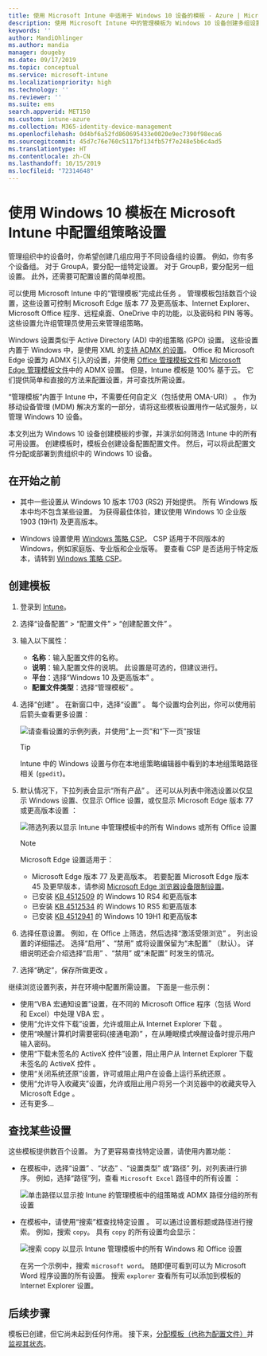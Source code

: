 ```yaml
---
title: 使用 Microsoft Intune 中适用于 Windows 10 设备的模板 - Azure | Microsoft Docs
description: 使用 Microsoft Intune 中的管理模板为 Windows 10 设备创建多组设置。 在设备配置的配置文件中使用这些设置来控制 Office 程序、Microsoft Edge、保护 Internet Explorer 中的功能、控制对 OneDrive 的访问、使用远程桌面功能、启用自动播放、设置电源管理设置、使用 HTTP 打印、使用不同的用户登录选项以及控制事件日志大小。
keywords: ''
author: MandiOhlinger
ms.author: mandia
manager: dougeby
ms.date: 09/17/2019
ms.topic: conceptual
ms.service: microsoft-intune
ms.localizationpriority: high
ms.technology: ''
ms.reviewer: ''
ms.suite: ems
search.appverid: MET150
ms.custom: intune-azure
ms.collection: M365-identity-device-management
ms.openlocfilehash: 0d4bf6a52fd860695433e0020e9ec7390f98eca6
ms.sourcegitcommit: 45d7c76e760c5117bf134fb57f7e248e5b6c4ad5
ms.translationtype: HT
ms.contentlocale: zh-CN
ms.lasthandoff: 10/15/2019
ms.locfileid: "72314648"
---
```

# <a name="use-windows-10-templates-to-configure-group-policy-settings-in-microsoft-intune"></a>使用 Windows 10 模板在 Microsoft Intune 中配置组策略设置

管理组织中的设备时，你希望创建几组应用于不同设备组的设置。 例如，你有多个设备组。 对于 GroupA，要分配一组特定设置。 对于 GroupB，要分配另一组设置。 此外，还需要可配置设置的简单视图。

可以使用 Microsoft Intune 中的“管理模板”完成此任务  。 管理模板包括数百个设置，这些设置可控制 Microsoft Edge 版本 77 及更高版本、Internet Explorer、Microsoft Office 程序、远程桌面、OneDrive 中的功能，以及密码和 PIN 等等。 这些设置允许组管理员使用云来管理组策略。

Windows 设置类似于 Active Directory (AD) 中的组策略 (GPO) 设置。 这些设置内置于 Windows 中，是使用 XML 的[支持 ADMX 的设置](https://docs.microsoft.com/windows/client-management/mdm/understanding-admx-backed-policies)。 Office 和 Microsoft Edge 设置为 ADMX 引入的设置，并使用 [Office 管理模板文件](https://www.microsoft.com/download/details.aspx?id=49030)和 [Microsoft Edge 管理模板文件](https://www.microsoftedgeinsider.com/enterprise)中的 ADMX 设置。 但是，Intune 模板是 100% 基于云。 它们提供简单和直接的方法来配置设置，并可查找所需设置。

“管理模板”内置于 Intune 中，不需要任何自定义（包括使用 OMA-URI）  。 作为移动设备管理 (MDM) 解决方案的一部分，请将这些模板设置用作一站式服务，以管理 Windows 10 设备。

本文列出为 Windows 10 设备创建模板的步骤，并演示如何筛选 Intune 中的所有可用设置。 创建模板时，模板会创建设备配置配置文件。 然后，可以将此配置文件分配或部署到贵组织中的 Windows 10 设备。

## <a name="before-you-begin"></a>在开始之前

- 其中一些设置从 Windows 10 版本 1703 (RS2) 开始提供。 所有 Windows 版本中均不包含某些设置。 为获得最佳体验，建议使用 Windows 10 企业版 1903 (19H1) 及更高版本。

- Windows 设置使用 [Windows 策略 CSP](https://docs.microsoft.com/windows/client-management/mdm/policy-configuration-service-provider#policies-supported-by-group-policy-and-admx-backed-policies)。 CSP 适用于不同版本的 Windows，例如家庭版、专业版和企业版等。 要查看 CSP 是否适用于特定版本，请转到 [Windows 策略 CSP](https://docs.microsoft.com/windows/client-management/mdm/policy-configuration-service-provider#policies-supported-by-group-policy-and-admx-backed-policies)。

## <a name="create-a-template"></a>创建模板

1. 登录到 [Intune](https://go.microsoft.com/fwlink/?linkid=2090973)。
2. 选择“设备配置” > “配置文件” > “创建配置文件”    。
3. 输入以下属性：

    - **名称**：输入配置文件的名称。
    - **说明**：输入配置文件的说明。 此设置是可选的，但建议进行。
    - **平台**：选择“Windows 10 及更高版本”  。
    - **配置文件类型**：选择“管理模板”  。

4. 选择“创建”  。 在新窗口中，选择“设置”  。 每个设置均会列出，你可以使用前后箭头查看更多设置：

    ![请查看设置的示例列表，并使用“上一页”和“下一页”按钮](./media/administrative-templates-windows/administrative-templates-sample-settings-list.png)

    > [!TIP]
    > Intune 中的 Windows 设置与你在本地组策略编辑器中看到的本地组策略路径相关 (`gpedit`)。

5. 默认情况下，下拉列表会显示“所有产品”  。 还可以从列表中筛选设置以仅显示 Windows  设置、仅显示 Office  设置，或仅显示 Microsoft Edge 版本 77 或更高版本设置  ：

    ![筛选列表以显示 Intune 中管理模板中的所有 Windows 或所有 Office 设置](./media/administrative-templates-windows/administrative-templates-choose-windows-office-all-products.png)

    > [!NOTE]
    > Microsoft Edge 设置适用于：
    >
    > - Microsoft Edge 版本 77 及更高版本。 若要配置 Microsoft Edge 版本 45 及更早版本，请参阅 [Microsoft Edge 浏览器设备限制设置](device-restrictions-windows-10.md#microsoft-edge-browser)。
    > - 已安装 [KB 4512509](https://support.microsoft.com/kb/4512509) 的 Windows 10 RS4 和更高版本
    > - 已安装 [KB 4512534](https://support.microsoft.com/kb/4512534) 的 Windows 10 RS5 和更高版本
    > - 已安装 [KB 4512941](https://support.microsoft.com/kb/4512941) 的 Windows 10 19H1 和更高版本

6. 选择任意设置。 例如，在 Office  上筛选，然后选择“激活受限浏览”  。 列出设置的详细描述。 选择“启用”  、“禁用”  或将设置保留为“未配置”  （默认）。 详细说明还会介绍选择“启用”  、“禁用”  或“未配置”  时发生的情况。
7. 选择“确定”，保存所做更改  。

继续浏览设置列表，并在环境中配置所需设置。 下面是一些示例：

- 使用“VBA 宏通知设置”设置，在不同的 Microsoft Office 程序（包括 Word 和 Excel）中处理 VBA 宏  。
- 使用“允许文件下载”设置，允许或阻止从 Internet Explorer 下载  。
- 使用“唤醒计算机时需要密码(接通电源)”  ，在从睡眠模式唤醒设备时提示用户输入密码。
- 使用“下载未签名的 ActiveX 控件”设置，阻止用户从 Internet Explorer 下载未签名的 ActiveX 控件  。
- 使用“关闭系统还原”设置，许可或阻止用户在设备上运行系统还原  。
- 使用“允许导入收藏夹”设置，允许或阻止用户将另一个浏览器中的收藏夹导入 Microsoft Edge  。
- 还有更多...

## <a name="find-some-settings"></a>查找某些设置

这些模板提供数百个设置。 为了更容易查找特定设置，请使用内置功能：

- 在模板中，选择“设置”  、“状态”  、“设置类型”  或“路径”  列，对列表进行排序。 例如，选择“路径”列，查看 `Microsoft Excel` 路径中的所有设置  ：

  ![单击路径以显示按 Intune 的管理模板中的组策略或 ADMX 路径分组的所有设置](./media/administrative-templates-windows/path-filter-shows-excel-options.png)

- 在模板中，请使用“搜索”框查找特定设置  。 可以通过设置标题或路径进行搜索。 例如，搜索 `copy`。 具有 `copy` 的所有设置均会显示：

  ![搜索 copy 以显示 Intune 管理模板中的所有 Windows 和 Office 设置](./media/administrative-templates-windows/search-copy-settings.png) 

  在另一个示例中，搜索 `microsoft word`。 随即便可看到可以为 Microsoft Word 程序设置的所有设置。 搜索 `explorer` 查看所有可以添加到模板的 Internet Explorer 设置。

## <a name="next-steps"></a>后续步骤

模板已创建，但它尚未起到任何作用。 接下来，[分配模板（也称为配置文件）](device-profile-assign.md)并[监视其状态](device-profile-monitor.md)。
